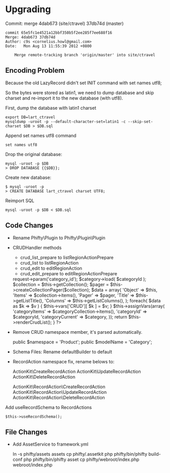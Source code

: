 Upgrading
=========

Commit: merge 4dab673 (site/ctravel) 37db74d (master)

    commit 65e5fc1e4521a12bbf350b5f2ee285f7ee688f16
    Merge: 4dab673 37db74d
    Author: c9s <cornelius.howl@gmail.com>
    Date:   Mon Aug 13 11:55:39 2012 +0800

        Merge remote-tracking branch 'origin/master' into site/ctravel


Encoding Problem
----------------

Because the old LazyRecord didn't set INIT command with set names utf8;

So the bytes were stored as latin1, we need to dump database and skip charset and 
re-import it to the new database (with utf8).

First, dump the database with latin1 charset

    export DB=lart_ctravel
    mysqldump -uroot -p --default-character-set=latin1 -c --skip-set-charset $DB > $DB.sql

Append set names utf8 command

    set names utf8

Drop the original database:

    mysql -uroot -p $DB
    > DROP DATABASE {{$DB}};

Create new database:

    $ mysql -uroot -p
    > CREATE DATABASE lart_ctravel charset UTF8;

Reimport SQL

    mysql -uroot -p $DB < $DB.sql

Code Changes
-----------------
- Rename Phifty\Plugin to Phifty\Plugin\Plugin

- CRUDHandler methods

    - crud_list_prepare to listRegionActionPrepare
    - crud_list to listRegionAction
    - crud_edit to editRegionAction
    - crud_edit_prepare to editRegionActionPrepare

    <?php

    function listRegionActionPrepare()
    {
        $category = new Category;
        $categoryCollection = new CategoryCollection;
        $categoryId = (int) $this->request->param('category_id');
        $category->load( $categoryId );

        $collection = $this->getCollection();
        $pager = $this->createCollectionPager($collection);

        $data = array(
            'Object' => $this,
            'Items' => $collection->items(),
            'Pager' => $pager,
            'Title' => $this->getListTitle(),
            'Columns' => $this->getListColumns(),
        );
        foreach( $data as $k => $v ) {
            $this->vars['CRUD'][ $k ] = $v;
        }
        $this->assignVars(array(
                'categoryItems'   => $categoryCollection->items(),
                'categoryId'      => $categoryId,
                'categoryCurrent' => $category,
        ));
        return $this->renderCrudList();
    }

    ?>

- Remove CRUD namespace member, it's parsed automatically.

    public $namespace  = 'Product';
    public $modelName  = 'Category';

- Schema Files: Rename defaultBuilder to default

- RecordAction namespace fix, rename belows to:

    ActionKit\CreateRecordAction
    ActionKit\UpdateRecordAction
    ActionKit\DeleteRecordAction

    ActionKit\RecordAction\CreateRecordAction
    ActionKit\RecordAction\UpdateRecordAction
    ActionKit\RecordAction\DeleteRecordAction


Add useRecordSchema to RecordActions

    $this->useRecordSchema();



File Changes
-----------------

- Add AssetService to framework.yml

    ln -s phifty/assets assets
    cp phifty/.assetkit
    php phifty/bin/phifty build-conf
    php phifty/bin/phifty asset
    cp phifty/webroot/index.php webroot/index.php


